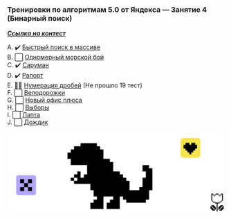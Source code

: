 ### Тренировки по алгоритмам 5.0 от Яндекса — Занятие 4 (Бинарный поиск)
[***Ссылка на контест***](https://contest.yandex.ru/contest/59542)

A. ✔️ [Быстрый поиск в массиве](A_Binary_search/A_Binary_search.go)        
B. ⬜ [Одномерный морской бой]()            
C. ✔️ [Саруман](C_Rainbow_Saruman/C_Rainbow_Saruman.go)           
D. ✔️ [Рапорт](D_Report/D_Report.go)        
E. 👩‍💻 [Нумерация дробей](E_Fraction_numbering/E_Fraction_numbering.go) (Не прошло 19 тест)        
F. ⬜ [Велодорожки]()     
G. ⬜ [Новый офис плюса]()     
H. ⬜ [Выборы]()                      
I. ⬜ [Лапта]()      
J. ⬜ [Дождик]()    

![end](../img/YY.png)